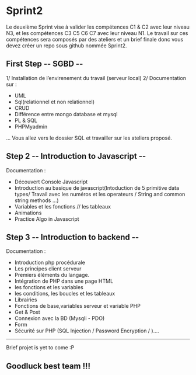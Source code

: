 # Sprint2

Le deuxième Sprint vise à valider les compétences C1 & C2 avec leur niveau N3, et les compétences C3 C5 C6 C7 avec leur niveau N1.
Le travail sur ces compétences sera composés par des ateliers et un brief finale donc vous devez créer un repo sous github nommée Sprint2.

## First Step -- SGBD --
1/ Installation de l’envirenement du travail (serveur local) 
2/ Documentation sur : 
- UML
- Sql(relationnel et non relationnel) 
- CRUD 
- Différence entre mongo database et mysql
- PL & SQL
- PHPMyadmin

...
Vous allez vers le dossier SQL et travailler sur les ateliers proposé.

## Step 2 -- Introduction to Javascript --
Documentation : 
- Découvert Console Javascript
- Introduction au basique de javascript(Intoduction de 5 primitive data types/ Travail avec les numéros et les operateurs / String and common string methods ...)
- Variables et les fonctions // les tableaux 
- Animations
- Practice Algo in Javascript


## Step 3 -- Introduction to backend --
Documentation :
- Introduction php procédurale
- Les principes client serveur
- Premiers éléments du langage.
- Intégration de PHP dans une page HTML
- les fonctions et les variables
- les conditions, les boucles et les tableaux
- Librairies
- Fonctions de base,variables serveur et variable PHP
- Get & Post
- Connexion avec la BD (Mysqli - PDO)
- Form
- Sécurité sur PHP (SQL Injection / Password Encryption / )....



------------------------------------------------------------------------------------------
Brief projet is yet to come :P
## Goodluck best team !!!
